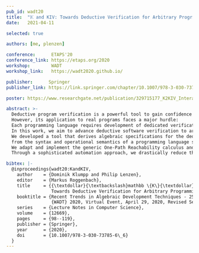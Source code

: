 ```yaml
---
pub_id: wadt20
title:  "𝕂 and KIV: Towards Deductive Verification for Arbitrary Programming Languages"
date:   2021-04-11

selected: true

authors: [me, plenzen]

conference:      ETAPS'20
conference_link: https://etaps.org/2020
workshop:        WADT
workshop_link:   https://wadt2020.github.io/

publisher:      Springer
publisher_link: https://link.springer.com/chapter/10.1007/978-3-030-73785-6_6

poster: https://www.researchgate.net/publication/329715177_K2KIV_Interactive_Program_Verification_for_Arbitrary_Programming_Languages

abstract: >-
  Deductive program verification is a powerful tool to gain confidence in the correctness of software.
  However, its application to real programs faces a major hurdle:
  Each programming language requires development of dedicated verification tool support.
  In this work, we aim to advance deductive software verification to arbitrary programming languages.
  We developed a tool that derives algebraic specifications for the deductive proof assistant KIV
  from the syntax and operational semantics of a programming language specified in the 𝕂 semantic framework.
  We adapt and implement the generic One-Path Reachability calculus and provide instant tool support for deductive proofs.
  Through a sophisticated automation approach, we drastically reduce the manual proof steps.

bibtex: |-
  @inproceedings{wadt20:KandKIV,
    author    = {Dominik Klumpp and Philip Lenzen},
    editor    = {Markus Roggenbach},
    title     = {{\textdollar}{\textbackslash}mathbb \{K\}{\textdollar} and {KIV}:
                 Towards Deductive Verification for Arbitrary Programming Languages},
    booktitle = {Recent Trends in Algebraic Development Techniques - 25th International Workshop,
                 {WADT} 2020, Virtual Event, April 29, 2020, Revised Selected Papers},
    series    = {Lecture Notes in Computer Science},
    volume    = {12669},
    pages     = {98--119},
    publisher = {Springer},
    year      = {2020},
    doi       = {10.1007/978-3-030-73785-6\_6}
  }
---
```


